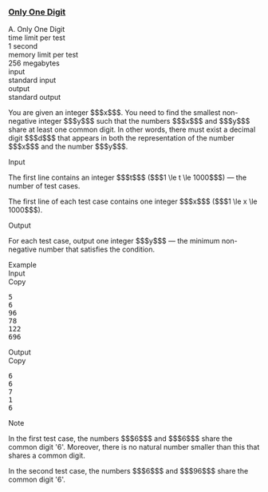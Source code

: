 <h3><a href="https://codeforces.com/contest/2126/problem/A" target="_blank" rel="noopener noreferrer">Only One Digit</a></h3>

<div class="header"><div class="title">A. Only One Digit</div><div class="time-limit"><div class="property-title">time limit per test</div>1 second</div><div class="memory-limit"><div class="property-title">memory limit per test</div>256 megabytes</div><div class="input-file input-standard"><div class="property-title">input</div>standard input</div><div class="output-file output-standard"><div class="property-title">output</div>standard output</div></div><div><p>You are given an integer $$$x$$$. You need to find the smallest non-negative integer $$$y$$$ such that the numbers $$$x$$$ and $$$y$$$ share at least one common digit. In other words, there must exist a decimal digit $$$d$$$ that appears in both the representation of the number $$$x$$$ and the number $$$y$$$.</p></div><div class="input-specification"><div class="section-title">Input</div><p>The first line contains an integer $$$t$$$ ($$$1 \le t \le 1000$$$) — the number of test cases.</p><p>The first line of each test case contains one integer $$$x$$$ ($$$1 \le x \le 1000$$$).</p></div><div class="output-specification"><div class="section-title">Output</div><p>For each test case, output one integer $$$y$$$ — the minimum non-negative number that satisfies the condition.</p></div><div class="sample-tests"><div class="section-title">Example</div><div class="sample-test"><div class="input"><div class="title">Input<div title="Copy" data-clipboard-target="#id0006219666333441809" id="id008335369375256287" class="input-output-copier">Copy</div></div><pre id="id0006219666333441809"><div class="test-example-line test-example-line-even test-example-line-0">5</div><div class="test-example-line test-example-line-odd test-example-line-1">6</div><div class="test-example-line test-example-line-even test-example-line-2">96</div><div class="test-example-line test-example-line-odd test-example-line-3">78</div><div class="test-example-line test-example-line-even test-example-line-4">122</div><div class="test-example-line test-example-line-odd test-example-line-5">696</div></pre></div><div class="output"><div class="title">Output<div title="Copy" data-clipboard-target="#id000018457001827636432" id="id006754929395231738" class="input-output-copier">Copy</div></div><pre id="id000018457001827636432">6
6
7
1
6
</pre></div></div></div><div class="note"><div class="section-title">Note</div><p>In the first test case, the numbers $$$6$$$ and $$$6$$$ share the common digit '<span class="tex-font-style-tt">6</span>'. Moreover, there is no natural number smaller than this that shares a common digit.</p><p>In the second test case, the numbers $$$6$$$ and $$$96$$$ share the common digit '<span class="tex-font-style-tt">6</span>'.</p></div>